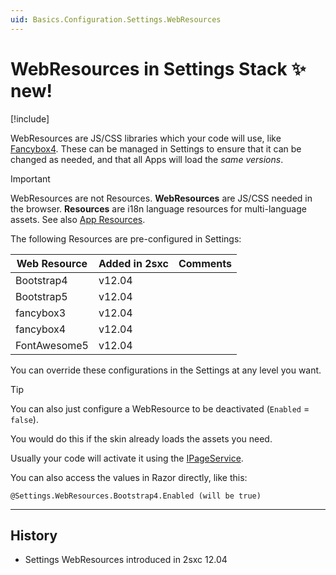 ```yaml
---
uid: Basics.Configuration.Settings.WebResources
---
```


# WebResources in Settings Stack ✨ new!

[!include[](~/basics/stack/_shared-float-summary.md)]
<style>.context-box-summary .data-configuration { visibility: visible; }</style>

WebResources are JS/CSS libraries which your code will use, like [Fancybox4](https://fancyapps.com/). 
These can be managed in Settings to ensure that it can be changed as needed, and that all Apps will load the _same versions_.

> [!IMPORTANT]
> WebResources are not Resources.
> **WebResources** are JS/CSS needed in the browser.
> **Resources** are i18n language resources for multi-language assets.
> See also [App Resources](xref:Basics.App.Resources).

The following Resources are pre-configured in Settings:

| Web Resource         | Added in 2sxc        | Comments             |
| -------------------- | -------------------- | -------------------- |
| Bootstrap4           | v12.04
| Bootstrap5           | v12.04
| fancybox3            | v12.04
| fancybox4            | v12.04
| FontAwesome5         | v12.04

You can override these configurations in the Settings at any level you want. 

> [!TIP]
> You can also just configure a WebResource to be deactivated (`Enabled` = `false`).
> 
> You would do this if the skin already loads the assets you need. 

Usually your code will activate it using the [IPageService](xref:NetCode.Razor.Services.IPageServiceActivate).

You can also access the values in Razor directly, like this:

```
@Settings.WebResources.Bootstrap4.Enabled (will be true)
```

---

## History

* Settings WebResources introduced in 2sxc 12.04